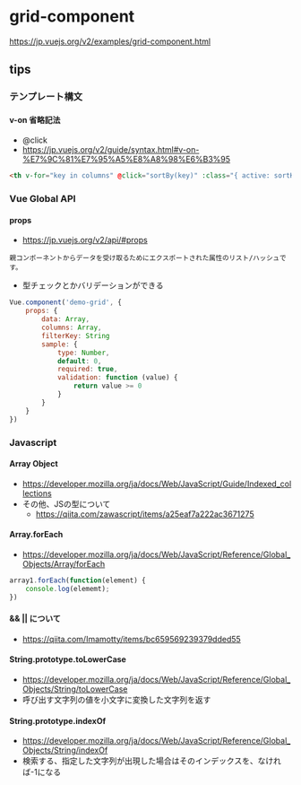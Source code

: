 # grid-component
https://jp.vuejs.org/v2/examples/grid-component.html

## tips
### テンプレート構文
#### v-on 省略記法
- @click
- https://jp.vuejs.org/v2/guide/syntax.html#v-on-%E7%9C%81%E7%95%A5%E8%A8%98%E6%B3%95

```html
<th v-for="key in columns" @click="sortBy(key)" :class="{ active: sortKey === key }">
```

### Vue Global API
#### props
- https://jp.vuejs.org/v2/api/#props

```
親コンポーネントからデータを受け取るためにエクスポートされた属性のリスト/ハッシュです。
```

- 型チェックとかバリデーションができる

```js
Vue.component('demo-grid', {
    props: {
        data: Array,
        columns: Array,
        filterKey: String
        sample: {
            type: Number,
            default: 0,
            required: true,
            validation: function (value) {
                return value >= 0
            }
        }
    }
})
```

### Javascript
#### Array Object
- https://developer.mozilla.org/ja/docs/Web/JavaScript/Guide/Indexed_collections
- その他、JSの型について
    - https://qiita.com/zawascript/items/a25eaf7a222ac3671275

#### Array.forEach
- https://developer.mozilla.org/ja/docs/Web/JavaScript/Reference/Global_Objects/Array/forEach

```js
array1.forEach(function(element) {
    console.log(elememt);
})
```

#### && || について
- https://qiita.com/Imamotty/items/bc659569239379dded55

#### String.prototype.toLowerCase
- https://developer.mozilla.org/ja/docs/Web/JavaScript/Reference/Global_Objects/String/toLowerCase
- 呼び出す文字列の値を小文字に変換した文字列を返す

#### String.prototype.indexOf
- https://developer.mozilla.org/ja/docs/Web/JavaScript/Reference/Global_Objects/String/indexOf
- 検索する、指定した文字列が出現した場合はそのインデックスを、なければ-1になる
